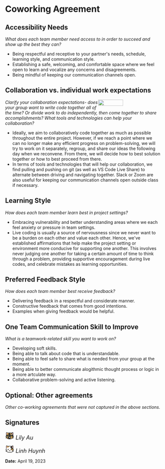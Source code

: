 # Coworking Agreement

## Accessibility Needs
*What does each team member need access to in order to succeed and show up the best they can?*

  - Being respectful and receptive to your partner's needs, schedule, learning style, and communication style. 
  - Establishing a safe, welcoming, and comfortable space where we feel open to learn and vocalize any concerns and disagreements.
  - Being mindful of keeping our communication channels open.  

## Collaboration vs. individual work expectations
<img src = "https://cdn.dribbble.com/users/32860/screenshots/7299569/media/6e11fef284d94269707ba2492a11f9aa.gif" align="right" vspace ="-25" hspace="-25" width="40%" height="40%"/>

*Clarify your collaboration expectations- does your group want to write code together all of the time? Or divide work to do independently, then come together to share accomplishments? What tools and technologies can help your collaboration?*

  - Ideally, we aim to collaboratively code together as much as possible throughout the entire project. However, if we reach a point where we can no longer make any efficient progress on problem-solving, we will try to work on it separately, regroup, and share our ideas the following day when we reconvene. From there, we will decide how to best solution together or how to best proceed from there.
  - In terms of tools and technologies that will help our collaboration, we find pulling and pushing on git (as well as VS Code Live Share) to alternate between driving and navigating together. Slack or Zoom are also useful for keeping our communication channels open outside class if necessary.

## Learning Style
*How does each team member learn best in project settings?*

  - Embracing vulnerability and better understanding areas where we each feel anxiety or pressure in team settings. 
  - Live coding is usually a source of nervousness since we never want to be a burden on each other and value each other. Hence, we've established affirmations that help make the project setting or environment more conducive for supporting one another. This involves never judging one another for taking a certain amount of time to think through a problem, providing supportive encouragement during live codes, and celebrate mistakes as learning opportunities. 

## Preferred Feedback Style
*How does each team member best receive feedback?*

-  Delivering feedback in a respectful and considerate manner.
-  Constructive feedback that comes from good intentions.
-  Examples when giving feedback would be helpful.

## One Team Communication Skill to Improve
*What is a teamwork-related skill you want to work on?*

  - Developing soft skills.
  - Being able to talk about code that is understandable.
  - Being able to feel safe to share what is needed from your group at the moment.
  - Being able to better communicate alogithmic thought process or logic in a more artculate way.
  - Collaborative problem-solving and active listening.
  
## Optional: Other agreements
*Other co-working agreements that were not captured in the above sections.*

## Signatures
 
<img src ="images/cocoa.png" width="30" height="25"> <font size = "4"><i>Lily Au</i></font>

<img src ="images/juno.png" width ="30" height="25"> <font size = "4"><i>Linh Huynh</i></font>

**Date:** April 19, 2023
